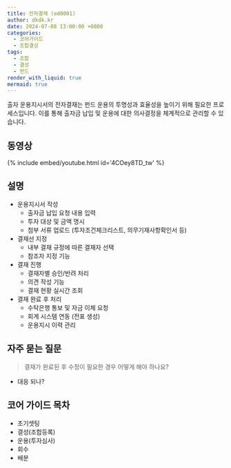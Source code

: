 ```yaml
---
title: 전자결재 (ed0001)
author: dkdk.kr
date: 2024-07-08 13:00:00 +0800
categories:
  - 코어가이드
  - 조합결성
tags:
  - 조합
  - 결성
  - 펀드
render_with_liquid: true
mermaid: true
---
```

출자 운용지시서의 전자결재는 펀드 운용의 투명성과 효율성을 높이기 위해 필요한 프로세스입니다. 이를 통해 출자금 납입 및 운용에 대한 의사결정을 체계적으로 관리할 수 있습니다.

## 동영상

{% include embed/youtube.html id='4COey8TD_tw' %}

## 설명

- 운용지시서 작성
    - 출자금 납입 요청 내용 입력
    - 투자 대상 및 금액 명시
    - 첨부 서류 업로드 (투자조건체크리스트, 의무기재사항확인서 등)
- 결재선 지정
    - 내부 결재 규정에 따른 결재자 선택
    - 참조자 지정 기능
- 결재 진행
    - 결재자별 승인/반려 처리
    - 의견 작성 기능
    - 결재 현황 실시간 조회
- 결재 완료 후 처리
    - 수탁은행 통보 및 자금 이체 요청
    - 회계 시스템 연동 (전표 생성)
    - 운용지시 이력 관리

## 자주 묻는 질문

>결재가 완료된 후 수정이 필요한 경우 어떻게 해야 하나요?

- 대응 되나?
## 코어 가이드 목차

- 초기셋팅
- 결성(조합등록)
- 운용(투자심사)
- 회수
- 배분
